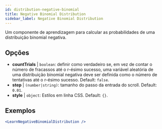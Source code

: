 ```yaml
---
id: distribution-negative-binomial
title: Negative Binomial Distribution
sidebar_label: Negative Binomial Distribution
---
```


Um componente de aprendizagem para calcular as probabilidades de uma distribuição binomial negativa.

## Opções

* __countTrials__ | `boolean`: definir como verdadeiro se, em vez de contar o número de fracassos até o r-ésimo sucesso, uma variável aleatória de uma distribuição binomial negativa deve ser definida como o número de tentativas até o r-ésimo sucesso. Default: `false`.
* __step__ | `(number|string)`: tamanho do passo da entrada do scroll. Default: `0.01`.
* __style__ | `object`: Estilos em linha CSS. Default: `{}`.


## Exemplos

```jsx live
<LearnNegativeBinomialDistribution />
```


